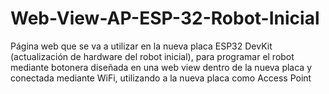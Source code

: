 # Web-View-AP-ESP-32-Robot-Inicial
Página web que se va a utilizar en la nueva placa ESP32 DevKit (actualización de hardware del robot inicial), para programar el robot mediante botonera diseñada en una web view dentro de la nueva placa y conectada mediante WiFi, utilizando a la nueva placa como Access Point 
